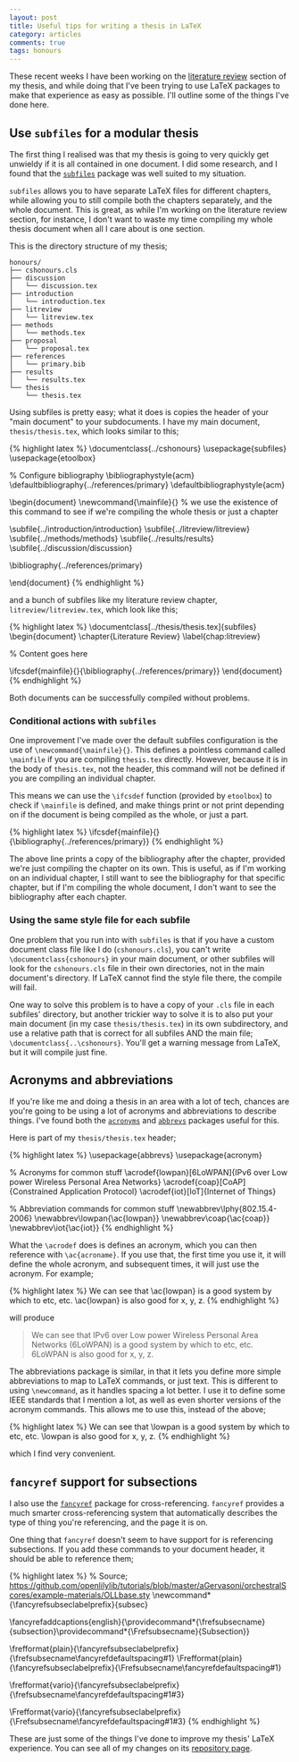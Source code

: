 ```yaml
---
layout: post
title: Useful tips for writing a thesis in LaTeX
category: articles
comments: true
tags: honours
---
```


These recent weeks I have been working on the [literature review](https://github.com/atyndall/honours/tree/master/litreview) section of my thesis, and while doing that I've been trying to use LaTeX packages to make that experience as easy as possible. I'll outline some of the things I've done here.

## Use `subfiles` for a modular thesis
The first thing I realised was that my thesis is going to very quickly get unwieldy if it is all contained in one document. I did some research, and I found that the [`subfiles`](http://www.ctan.org/tex-archive/macros/latex/contrib/subfiles) package was well suited to my situation.

`subfiles` allows you to have separate LaTeX files for different chapters, while allowing you to still compile both the chapters separately, and the whole document. This is great, as while I'm working on the literature review section, for instance, I don't want to waste my time compiling my whole thesis document when all I care about is one section.

This is the directory structure of my thesis;

	honours/
	├── cshonours.cls
	├── discussion
	│   └── discussion.tex
	├── introduction
	│   └── introduction.tex
	├── litreview
	│   └── litreview.tex
	├── methods
	│   └── methods.tex
	├── proposal
	│   └── proposal.tex
	├── references
	│   └── primary.bib
	├── results
	│   └── results.tex
	└── thesis
	    └── thesis.tex

Using subfiles is pretty easy; what it does is copies the header of your "main document" to your subdocuments. I have my main document, `thesis/thesis.tex`, which looks similar to this;

{% highlight latex %}
\documentclass{../cshonours}
\usepackage{subfiles}
\usepackage{etoolbox}

% Configure bibliography
\bibliographystyle{acm}
\defaultbibliography{../references/primary}
\defaultbibliographystyle{acm}

\begin{document}
\newcommand{\mainfile}{} % we use the existence of this command to see if we're compiling the whole thesis or just a chapter

\subfile{../introduction/introduction}
\subfile{../litreview/litreview}
\subfile{../methods/methods}
\subfile{../results/results}
\subfile{../discussion/discussion}

\bibliography{../references/primary}

\end{document}
{% endhighlight %}

and a bunch of subfiles like my literature review chapter, `litreview/litreview.tex`, which look like this;

{% highlight latex %}
\documentclass[../thesis/thesis.tex]{subfiles}
\begin{document}
 \chapter{Literature Review}
 \label{chap:litreview}
 
 % Content goes here
 
 \ifcsdef{mainfile}{}{\bibliography{../references/primary}}
\end{document}
{% endhighlight %}

Both documents can be successfully compiled without problems.

### Conditional actions with `subfiles`

One improvement I've made over the default subfiles configuration is the use of `\newcommand{\mainfile}{}`. This defines a pointless command called `\mainfile` if you are compiling `thesis.tex` directly. However, because it is in the body of `thesis.tex`, not the header, this command will not be defined if you are compiling an individual chapter.

This means we can use the `\ifcsdef` function (provided by `etoolbox`) to check if `\mainfile` is defined, and make things print or not print depending on if the document is being compiled as the whole, or just a part.

{% highlight latex %}
\ifcsdef{mainfile}{}{\bibliography{../references/primary}}
{% endhighlight %}

The above line prints a copy of the bibliography after the chapter, provided we're just compiling the chapter on its own. This is useful, as if I'm working on an individual chapter, I still want to see the bibliography for that specific chapter, but if I'm compiling the whole document, I don't want to see the bibliography after each chapter.

### Using the same style file for each subfile

One problem that you run into with `subfiles` is that if you have a custom document class file like I do (`cshonours.cls`), you can't write `\documentclass{cshonours}` in your main document, or other subfiles will look for the `cshonours.cls` file in their own directories, not in the main document's directory. If LaTeX cannot find the style file there, the compile will fail.

One way to solve this problem is to have a copy of your `.cls` file in each subfiles' directory, but another trickier way to solve it is to also put your main document (in my case `thesis/thesis.tex`) in its own subdirectory, and use a relative path that is correct for all subfiles AND the main file; `\documentclass{..\cshonours}`. You'll get a warning message from LaTeX, but it will compile just fine.

## Acronyms and abbreviations

If you're like me and doing a thesis in an area with a lot of tech, chances are you're going to be using a lot of acronyms and abbreviations to describe things. I've found both the [`acronyms`](http://www.ctan.org/tex-archive/macros/latex/contrib/acronym) and [`abbrevs`](http://www.ctan.org/tex-archive/macros/latex/contrib/frankenstein) packages useful for this.

Here is part of my `thesis/thesis.tex` header;

{% highlight latex %}
\usepackage{abbrevs}
\usepackage{acronym}

% Acronyms for common stuff
\acrodef{lowpan}[6LoWPAN]{IPv6 over Low power Wireless Personal Area Networks}
\acrodef{coap}[CoAP]{Constrained Application Protocol}
\acrodef{iot}[IoT]{Internet of Things}

% Abbreviation commands for common stuff
\newabbrev\lphy{802.15.4-2006}
\newabbrev\lowpan{\ac{lowpan}}
\newabbrev\coap{\ac{coap}}
\newabbrev\iot{\ac{iot}}
{% endhighlight %}

What the `\acrodef` does is defines an acronym, which you can then reference with `\ac{acroname}`. If you use that, the first time you use it, it will define the whole acronym, and subsequent times, it will just use the acronym. For example;

{% highlight latex %}
We can see that \ac{lowpan} is a good system by which to etc, etc.
\ac{lowpan} is also good for x, y, z.
{% endhighlight %}

will produce

>We can see that IPv6 over Low power Wireless Personal Area Networks (6LoWPAN) is a good system by which to etc, etc.  
>6LoWPAN is also good for x, y, z.

The abbreviations package is similar, in that it lets you define more simple abbreviations to map to LaTeX commands, or just text. This is different to using `\newcommand`, as it handles spacing a lot better. I use it to define some IEEE standards that I mention a lot, as well as even shorter versions of the acronym commands. This allows me to use this, instead of the above;

{% highlight latex %}
We can see that \lowpan is a good system by which to etc, etc.
\lowpan is also good for x, y, z.
{% endhighlight %}

which I find very convenient.

## `fancyref` support for subsections

I also use the [`fancyref`](http://www.ctan.org/tex-archive/macros/latex/contrib/fancyref) package for cross-referencing. `fancyref` provides a much smarter cross-referencing system that automatically describes the type of thing you're referencing, and the page it is on.

One thing that `fancyref` doesn't seem to have support for is referencing subsections. If you add these commands to your document header, it should be able to reference them;

{% highlight latex %}
% Source; https://github.com/openlilylib/tutorials/blob/master/aGervasoni/orchestralScores/example-materials/OLLbase.sty
\newcommand*{\fancyrefsubseclabelprefix}{subsec}

\fancyrefaddcaptions{english}{\providecommand*{\frefsubsecname}{subsection}\providecommand*{\Frefsubsecname}{Subsection}}

\frefformat{plain}{\fancyrefsubseclabelprefix}{\frefsubsecname\fancyrefdefaultspacing#1}
\Frefformat{plain}{\fancyrefsubseclabelprefix}{\Frefsubsecname\fancyrefdefaultspacing#1}

\frefformat{vario}{\fancyrefsubseclabelprefix}{\frefsubsecname\fancyrefdefaultspacing#1#3}

\Frefformat{vario}{\fancyrefsubseclabelprefix}{\Frefsubsecname\fancyrefdefaultspacing#1#3}
{% endhighlight %}


These are just some of the things I've done to improve my thesis' LaTeX experience. You can see all of my changes on its [repository page](http://github.com/atyndall/honours).